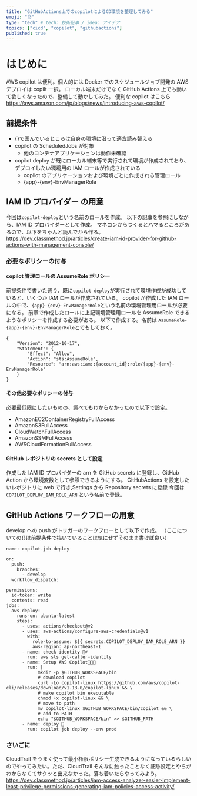 ```yaml
---
title: "GitHubActions上でのcopilotによるCD環境を整理してみる"
emoji: "👌"
type: "tech" # tech: 技術記事 / idea: アイデア
topics: ["cicd", "copilot", "githubactions"]
published: true
---
```


# はじめに

AWS copilot は便利。個人的には Docker でのスケジュールジョブ開発の AWS デプロイは copilt 一択。
ローカル端末だけでなく GitHub Actions 上でも動いて欲しくなったので、整備して動かしてみた。
便利な copilot はこちら
https://aws.amazon.com/jp/blogs/news/introducing-aws-copilot/

## 前提条件

- {}で囲んでいるところは自身の環境に沿って適宜読み替える
- copilot の ScheduledJobs が対象
  - 他のコンテナアプリケーションは動作未確認
- copilot deploy が既にローカル端末等で実行されて環境が作成されており、デプロイしたい環境用の IAM ロールが作成されている
  - copilot のアプリケーションおよび環境ごとに作成される管理ロール
  - {app}-{env}-EnvManagerRole

## IAM ID プロバイダー の用意

今回は`copilot-deploy`という名前のロールを作成。
以下の記事を参照にしながら、IAM ID プロバイダーとして作成。
マネコンからつくるとハマるところがあるので、以下をちゃんと読んでから作る。
https://dev.classmethod.jp/articles/create-iam-id-provider-for-github-actions-with-management-console/

### 必要なポリシーの付与

#### copilot 管理ロールの AssumeRole ポリシー

前提条件で書いた通り、既に`copilot deploy`が実行されて環境作成が成功していると、いくつか IAM ロールが作成されている。
copilot が作成した IAM ロールの中で、`{app}-{env}-EnvManagerRole`という名前の環境管理用ロールが必要になる。
前章で作成したロールに上記環境管理用ロールを AssumeRole できるようなポリシーを作成する必要がある。
以下で作成する。名前は `AssumeRole-{app}-{env}-EnvManagerRole`とでもしておく。

```
{
    "Version": "2012-10-17",
    "Statement": {
        "Effect": "Allow",
        "Action": "sts:AssumeRole",
        "Resource": "arn:aws:iam::{account_id}:role/{app}-{env}-EnvManagerRole"
    }
}
```

#### その他必要なポリシーの付与

必要最低限にしたいものの、調べてもわからなかったので以下で設定。

- AmazonEC2ContainerRegistryFullAccess
- AmazonS3FullAccess
- CloudWatchFullAccess
- AmazonSSMFullAccess
- AWSCloudFormationFullAccess

#### GitHub レポジトリの secrets として設定

作成した IAM ID プロバイダーの arn を GitHub secrets に登録し、GitHub Action から環境変数として参照できるようにする。
GitHubActions を設定したいレポジトリに web で行き,Settings から Repository secrets に登録
今回は `COPILOT_DEPLOY_IAM_ROLE_ARN` という名前で登録。

## GitHub Actions ワークフローの用意

develop への push がトリガーのワークフローとして以下で作成。
（ここについての{}は前提条件で描いていることは気にせずそのまま書けば良い）

```
name: copilot-job-deploy

on:
  push:
    branches:
      - develop
  workflow_dispatch:

permissions:
  id-token: write
  contents: read
jobs:
  aws-deploy:
    runs-on: ubuntu-latest
    steps:
      - uses: actions/checkout@v2
      - uses: aws-actions/configure-aws-credentials@v1
        with:
          role-to-assume: ${{ secrets.COPILOT_DEPLOY_IAM_ROLE_ARN }}
          aws-region: ap-northeast-1
      - name: check identity 👷‍♂️
        run: aws sts get-caller-identity
      - name: Setup AWS Copilot👨🏻‍💻
        run: |
            mkdir -p $GITHUB_WORKSPACE/bin
            # download copilot
            curl -Lo copilot-linux https://github.com/aws/copilot-cli/releases/download/v1.13.0/copilot-linux && \
            # make copilot bin executable
            chmod +x copilot-linux && \
            # move to path
            mv copilot-linux $GITHUB_WORKSPACE/bin/copilot && \
            # add to PATH
            echo "$GITHUB_WORKSPACE/bin" >> $GITHUB_PATH
      - name: deploy 🐥
        run: copilot job deploy --env prod
```

### さいごに

CloudTrail をうまく使って最小権限ポリシー生成できるようになっているらしいのでやってみたい。ただ、CloudTrail そんなに触ったことなく証跡設定とやらがわからなくてサクッと出来なかった。落ち着いたらやってみよう。
https://dev.classmethod.jp/articles/iam-access-analyzer-easier-implement-least-privilege-permissions-generating-iam-policies-access-activity/
